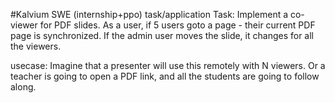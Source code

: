 #Kalvium SWE (internship+ppo) task/application 
Task:
Implement a co-viewer for PDF slides. As a user, if 5 users goto a page - their current PDF page is synchronized. If the admin user moves the slide, it changes for all the viewers.

usecase: Imagine that a presenter will use this remotely with N viewers. Or a teacher is going to open a PDF link, and all the students are going to follow along.
